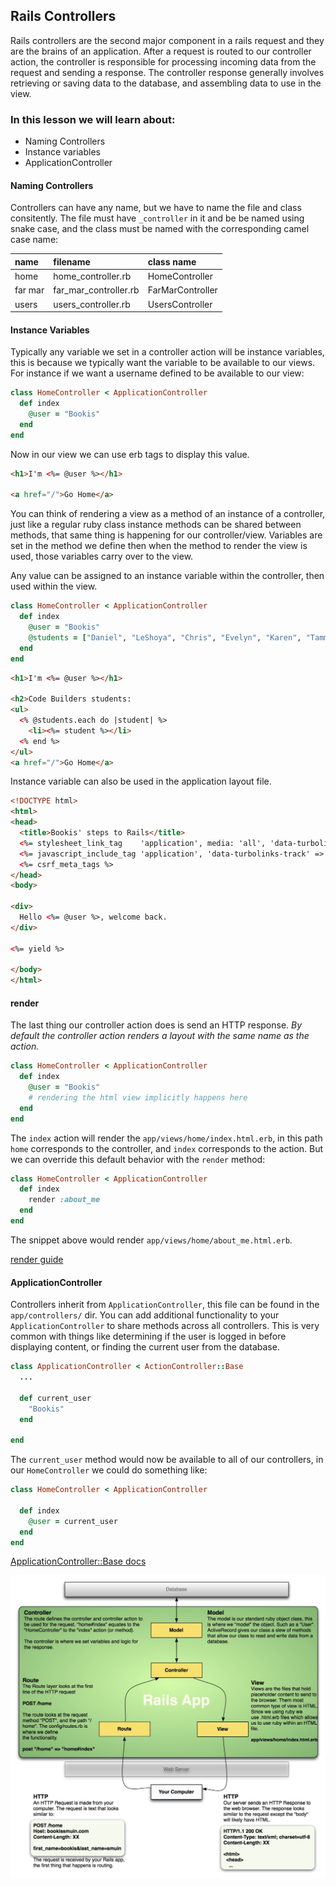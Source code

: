 ## Rails Controllers

Rails controllers are the second major component in a rails request and they are the brains of an application.  After a request is routed to our controller action, the controller is responsible for processing incoming data from the request and sending a response. The controller response generally involves retrieving or saving data to the database, and assembling data to use in the view.


### In this lesson we will learn about:

- Naming Controllers
- Instance variables
- ApplicationController

#### Naming Controllers

Controllers can have any name, but we have to name the file and class consitently. The file must have `_controller` in it and be be named using snake case, and the class must be named with the corresponding camel case name:

| name | filename | class name |
| :------------- | :------------- | :-------------        |
| home | home_controller.rb       |  HomeController       |
| far mar | far_mar_controller.rb |  FarMarController     |
| users | users_controller.rb |  UsersController     |

#### Instance Variables

Typically any variable we set in a controller action will be instance variables, this is because we typically want the variable to be available to our views. For instance if we want a username defined to be available to our view:

```rb
class HomeController < ApplicationController
  def index
    @user = "Bookis"
  end
end
```

Now in our view we can use erb tags to display this value.

```html
<h1>I'm <%= @user %></h1>

<a href="/">Go Home</a>
```

You can think of rendering a view as a method of an instance of a controller, just like a regular ruby class instance methods can be shared between methods, that same thing is happening for our controller/view. Variables are set in the method we define then when the method to render the view is used, those variables carry over to the view.

Any value can be assigned to an instance variable within the controller, then used within the view.

```rb
class HomeController < ApplicationController
  def index
    @user = "Bookis"
    @students = ["Daniel", "LeShoya", "Chris", "Evelyn", "Karen", "Tammy"]
  end
end
```


```html
<h1>I'm <%= @user %></h1>

<h2>Code Builders students:
<ul>
  <% @students.each do |student| %>
    <li><%= student %></li>
  <% end %>
</ul>
<a href="/">Go Home</a>

```
Instance variable can also be used in the application layout file.

```html
<!DOCTYPE html>
<html>
<head>
  <title>Bookis' steps to Rails</title>
  <%= stylesheet_link_tag    'application', media: 'all', 'data-turbolinks-track' => true %>
  <%= javascript_include_tag 'application', 'data-turbolinks-track' => true %>
  <%= csrf_meta_tags %>
</head>
<body>

<div>
  Hello <%= @user %>, welcome back.
</div>

<%= yield %>

</body>
</html>
```
#### render

The last thing our controller action does is send an HTTP response. _By default the controller action renders a layout with the same name as the action._

```rb
class HomeController < ApplicationController
  def index
    @user = "Bookis"
    # rendering the html view implicitly happens here
  end
end
```

The `index` action will render the `app/views/home/index.html.erb`, in this path `home` corresponds to the controller, and `index` corresponds to the action. But we can override this default behavior with the `render` method:

```rb
class HomeController < ApplicationController
  def index
    render :about_me
  end
end
```

The snippet above would render `app/views/home/about_me.html.erb`.  


[render guide](http://guides.rubyonrails.org/layouts_and_rendering.html#using-render)  

#### ApplicationController

Controllers inherit from `ApplicationController`, this file can be found in the `app/controllers/` dir. You can add additional functionality to your `ApplicationController` to share methods across all controllers. This is very common with things like determining if the user is logged in before displaying content, or finding the current user from the database.

```rb
class ApplicationController < ActionController::Base
  ...

  def current_user
    "Bookis"
  end

end
```

The `current_user` method would now be available to all of our controllers, in our `HomeController` we could do something like:

```rb
class HomeController < ApplicationController

  def index
    @user = current_user
  end
end
```

[ApplicationController::Base docs](http://api.rubyonrails.org/classes/ActionController/Base.html)


![Rails Request Cycle](../rails/rails-request-cycle.jpg)
